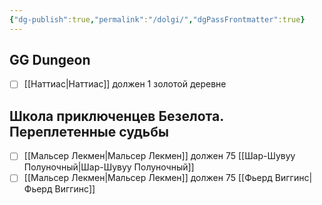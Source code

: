 ```yaml
---
{"dg-publish":true,"permalink":"/dolgi/","dgPassFrontmatter":true}
---
```



## GG Dungeon
- [ ] [[Наттиас\|Наттиас]] должен 1 золотой деревне
## Школа приключенцев Безелота. Переплетенные судьбы
- [ ] [[Мальсер Лекмен\|Мальсер Лекмен]] должен 75 [[Шар-Шувуу Полуночный\|Шар-Шувуу Полуночный]] 
- [ ] [[Мальсер Лекмен\|Мальсер Лекмен]] должен 75 [[Фьерд Виггинс\|Фьерд Виггинс]]